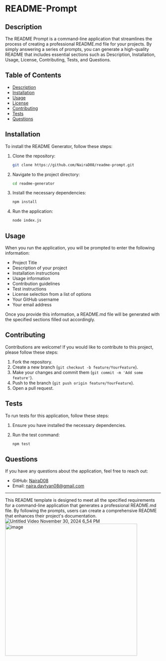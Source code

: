 # README-Prompt

## Description

The README Prompt is a command-line application that streamlines the process of creating a professional README.md file for your projects. By simply answering a series of prompts, you can generate a high-quality README that includes essential sections such as Description, Installation, Usage, License, Contributing, Tests, and Questions.

## Table of Contents

- [Description](#description)
- [Installation](#installation)
- [Usage](#usage)
- [License](#license)
- [Contributing](#contributing)
- [Tests](#tests)
- [Questions](#questions)

## Installation

To install the README Generator, follow these steps:

1. Clone the repository:

   ```bash
   git clone https://github.com/NairaD08/readme-prompt.git
   ```

2. Navigate to the project directory:

   ```bash
   cd readme-generator
   ```

3. Install the necessary dependencies:

   ```bash
   npm install
   ```

4. Run the application:

   ```bash
   node index.js
   ```

## Usage

When you run the application, you will be prompted to enter the following information:

- Project Title
- Description of your project
- Installation instructions
- Usage information
- Contribution guidelines
- Test instructions
- License selection from a list of options
- Your GitHub username
- Your email address

Once you provide this information, a README.md file will be generated with the specified sections filled out accordingly.

## Contributing

Contributions are welcome! If you would like to contribute to this project, please follow these steps:

1. Fork the repository.
2. Create a new branch (`git checkout -b feature/YourFeature`).
3. Make your changes and commit them (`git commit -m 'Add some feature'`).
4. Push to the branch (`git push origin feature/YourFeature`).
5. Open a pull request.

## Tests

To run tests for this application, follow these steps:

1. Ensure you have installed the necessary dependencies.
2. Run the test command:

   ```bash
   npm test
   ```

## Questions

If you have any questions about the application, feel free to reach out:

- GitHub: [NairaD08](https://github.com/NairaD08)
- Email: [naira.davtyan08@gmail.com](mailto:naira.davtyan08@gmail.com)

---

This README template is designed to meet all the specified requirements for a command-line application that generates a professional README.md file. By following the prompts, users can create a comprehensive README that enhances their project's documentation.
![Untitled Video November 30, 2024 6_54 PM](https://github.com/user-attachments/assets/9d5ea989-9c7e-4f44-a884-79f7ec34d2bf)
<img width="427" alt="image" src="https://github.com/user-attachments/assets/e9d74387-6c64-4f89-9019-a802d801982f">
